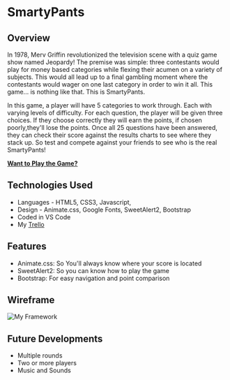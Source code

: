 # SmartyPants

## Overview

In 1978, Merv Griffin revolutionized the television scene with a quiz game show named Jeopardy! The premise was simple: three contestants would play for money based categories while flexing their acumen on a variety of subjects. This would all lead up to a final gambling moment where the contestants would wager on one last category in order to win it all. This game... is nothing like that. This is SmartyPants.

In this game, a player will have 5 categories to work through. Each with varying levels of difficulty. For each question, the player will be given three choices. If they choose correctly they will earn the points, if chosen poorly,they'll lose the points. Once all 25 questions have been answered, they can check their score against the results charts to see where they stack up. So test and compete against your friends to see who is the real SmartyPants!

**[Want to Play the Game?](suspicious-newton-1c8efa.netlify.com)**

## Technologies Used

- Languages - HTML5, CSS3, Javascript,
- Design - Animate.css, Google Fonts, SweetAlert2, Bootstrap
- Coded in VS Code
- My [Trello](https://trello.com/b/rF1XaFVC/wdi-project-1smartypants)

## Features

- Animate.css: So You'll always know where your score is located
- SweetAlert2: So you can know how to play the game
- Bootstrap: For easy navigation and point comparison

## Wireframe

![My Framework](https://www.figma.com/file/aA4cCDl3WwTIzpLwsS6NfSen/Untitled?node-id=1%3A2)

## Future Developments

- Multiple rounds
- Two or more players
- Music and Sounds
